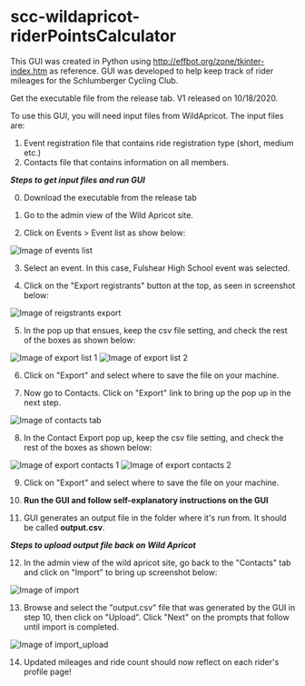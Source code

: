 # scc-wildapricot-riderPointsCalculator

This GUI was created in Python using http://effbot.org/zone/tkinter-index.htm as reference.
GUI was developed to help keep track of rider mileages for the Schlumberger Cycling Club.

Get the executable file from the release tab. 
V1 released on 10/18/2020.

To use this GUI, you will need input files from WildApricot.
The input files are: 

1. Event registration file that contains ride registration type (short, medium etc.)
2. Contacts file that contains information on all members.

***Steps to get input files and run GUI***

0. Download the executable from the release tab

1. Go to the admin view of the Wild Apricot site.

2. Click on Events > Event list as show below:

![Image of events list](https://github.com/sandeep156/scc-wildapricot-riderPointsCalculator/blob/master/readmeImages/1_EventsList.jpg)

3. Select an event. In this case, Fulshear High School event was selected. 

4. Click on the "Export registrants" button at the top, as seen in screenshot below:

![Image of reigstrants export](https://github.com/sandeep156/scc-wildapricot-riderPointsCalculator/blob/master/readmeImages/3_ExportRegistrants.jpg)

5. In the pop up that ensues, keep the csv file setting, and check the rest of the boxes as shown below:

![Image of export list 1](https://github.com/sandeep156/scc-wildapricot-riderPointsCalculator/blob/master/readmeImages/4_exportDetails1.jpg)
![Image of export list 2](https://github.com/sandeep156/scc-wildapricot-riderPointsCalculator/blob/master/readmeImages/5_exportDetails2.jpg)

6. Click on "Export" and select where to save the file on your machine.

7. Now go to Contacts. Click on "Export" link to bring up the pop up in the next step.

![Image of contacts tab](https://github.com/sandeep156/scc-wildapricot-riderPointsCalculator/blob/master/readmeImages/6_ContactsTab.jpg)

8. In the Contact Export pop up, keep the csv file setting, and check the rest of the boxes as shown below:

![Image of export contacts 1](https://github.com/sandeep156/scc-wildapricot-riderPointsCalculator/blob/master/readmeImages/7_exportContacts1.jpg)
![Image of export contacts 2](https://github.com/sandeep156/scc-wildapricot-riderPointsCalculator/blob/master/readmeImages/8_exportContacts1.jpg)

9. Click on "Export" and select where to save the file on your machine.

10. **Run the GUI and follow self-explanatory instructions on the GUI**

11. GUI generates an output file in the folder where it's run from. It should be called **output.csv**.


***Steps to upload output file back on Wild Apricot***

12. In the admin view of the wild apricot site, go back to the "Contacts" tab and click on "Import" to bring up screenshot below:

![Image of import](https://github.com/sandeep156/scc-wildapricot-riderPointsCalculator/blob/master/readmeImages/9_ImportTab.jpg)

13. Browse and select the "output.csv" file that was generated by the GUI in step 10, then click on "Upload". Click "Next" on the prompts that follow until import
is completed.

![Image of import_upload](https://github.com/sandeep156/scc-wildapricot-riderPointsCalculator/blob/master/readmeImages/10_SelectOutputcsv.jpg)

14. Updated mileages and ride count should now reflect on each rider's profile page!
